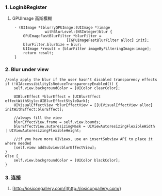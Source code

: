 ### 1. Login&Register

1. GPUImage 高斯模糊

		- (UIImage *)blurryGPUImage:(UIImage *)image 
		              withBlurLevel:(NSInteger)blur {
		    GPUImageFastBlurFilter *blurFilter = 
		                        [[GPUImageFastBlurFilter alloc] init];
		    blurFilter.blurSize = blur;
		    UIImage *result = [blurFilter imageByFilteringImage:image];
		    return result;
		}


### 2. Blur under view

	//only apply the blur if the user hasn't disabled transparency effects
	if (!UIAccessibilityIsReduceTransparencyEnabled()) {
	    self.view.backgroundColor = [UIColor clearColor];
	
	    UIBlurEffect *blurEffect = [UIBlurEffect effectWithStyle:UIBlurEffectStyleDark];
	    UIVisualEffectView *blurEffectView = [[UIVisualEffectView alloc] initWithEffect:blurEffect];

		//always fill the view
	    blurEffectView.frame = self.view.bounds;
	    blurEffectView.autoresizingMask = UIViewAutoresizingFlexibleWidth | UIViewAutoresizingFlexibleHeight;
	
		//if you have more UIViews, use an insertSubview API to place it where needed
	    [self.view addSubview:blurEffectView];
	}  
	else {
	    self.view.backgroundColor = [UIColor blackColor];
	}

### 3. 连接

1. [http://iosicongallery.com/](http://iosicongallery.com/)